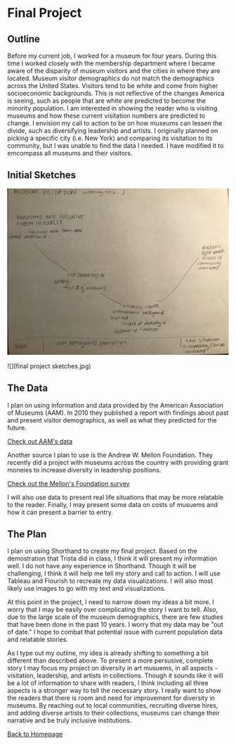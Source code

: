 # Final Project

## Outline
Before my current job, I worked for a museum for four years. During this time I worked closely with the membership department where I became aware of the disparity of museum visitors and the cities in where they are located. Museum visitor demographics do not match the demographics across the United States. Visitors tend to be white and come from higher socioeconomic backgrounds. This is not reflective of the changes America is seeing, such as people that are white are predicted to become the minority population. I am interested in showing the reader who is visiting museums and how these current visitation numbers are predicted to change. I envision my call to action to be on how museums can lessen the divide, such as diversifying leadership and artists. I originally planned on picking a specific city (i.e. New York) and comparing its visitation to its community, but I was unable to find the data I needed. I have modified it to emcompass all museums and their visitors.

## Initial Sketches

![](outline.jpg)


![](final project sketches.jpg)

## The Data
I plan on using information and data provided by the American Association of Museums (AAM). In 2010 they published a report with findings about past and present visitor demographics, as well as what they predicted for the future.

[Check out AAM's data](https://www.aam-us.org/wp-content/uploads/2017/12/Demographic-Change-and-the-Future-of-Museums.pdf)

Another source I plan to use is the Andrew W. Mellon Foundation. They recently did a project with museums across the country with providing grant moneies to increase diversity in leadership positions.

[Check out the Mellon's Foundation survey](https://mellon.org/news-blog/articles/latest-art-museum-staff-demographic-survey-shows-increases-african-american-curators-and-women-leadership-roles/#:~:text=ART%20MUSEUM%20STAFF%20DEMOGRAPHIC%20SURVEY%202018&text=Overall%2C%20the%20findings%20indicate%20that,and%20ethnically%20diverse%20since%202015.&text=Approximately%20430%20people%20of%20color,held%20by%20people%20of%20color.)

I will also use data to present real life situations that may be more relatable to the reader. Finally, I may present some data on costs of musuems and how it can present a barrier to entry.


## The Plan
I plan on using Shorthand to create my final project. Based on the demostration that Trista did in class, I think it will present my information well. I do not have any experience in Shorthand. Though it will be challenging, I think it will help me tell my story and call to action. I will use Tableau and Flourish to recreate my data visualizations. I will also most likely use images to go with my text and visualizations. 

At this point in the project, I need to narrow down my ideas a bit more. I worry that I may be easily over complicating the story I want to tell. Also, due to the large scale of the museum demographics, there are few studies that have been done in the past 10 years. I worry that my data may be "out of date." I hope to combat that potential issue with current population data and relatable stories.

As I type out my outline, my idea is already shifting to something a bit different than described above. To present a more persusive, complete story I may focus my project on diversity in art musuems, in all aspects - visitation, leadership, and artists in collections. Though it sounds like it will be a lot of information to share with readers, I think including all three aspects is a stronger way to tell the necessary story. I really want to show the readers that there is room and need for improvement for diversity in museums. By reaching out to local communities, recruiting diverse hires, and adding diverse artists to their collections, museums can change their narrative and be truly inclusive institutions.


[Back to Homepage](/README.md)
